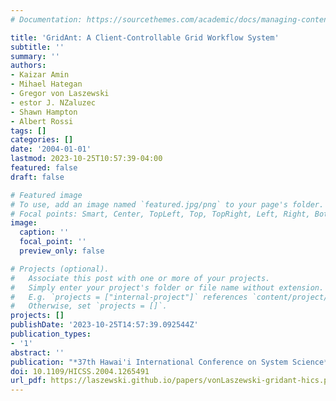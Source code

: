 ```yaml
---
# Documentation: https://sourcethemes.com/academic/docs/managing-content/

title: 'GridAnt: A Client-Controllable Grid Workflow System'
subtitle: ''
summary: ''
authors:
- Kaizar Amin
- Mihael Hategan
- Gregor von Laszewski
- estor J. NZaluzec
- Shawn Hampton
- Albert Rossi
tags: []
categories: []
date: '2004-01-01'
lastmod: 2023-10-25T10:57:39-04:00
featured: false
draft: false

# Featured image
# To use, add an image named `featured.jpg/png` to your page's folder.
# Focal points: Smart, Center, TopLeft, Top, TopRight, Left, Right, BottomLeft, Bottom, BottomRight.
image:
  caption: ''
  focal_point: ''
  preview_only: false

# Projects (optional).
#   Associate this post with one or more of your projects.
#   Simply enter your project's folder or file name without extension.
#   E.g. `projects = ["internal-project"]` references `content/project/deep-learning/index.md`.
#   Otherwise, set `projects = []`.
projects: []
publishDate: '2023-10-25T14:57:39.092544Z'
publication_types:
- '1'
abstract: ''
publication: "*37th Hawai'i International Conference on System Science*"
doi: 10.1109/HICSS.2004.1265491
url_pdf: https://laszewski.github.io/papers/vonLaszewski-gridant-hics.pdf
---
```

